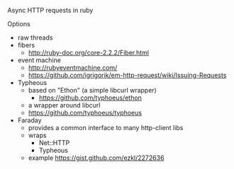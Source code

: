 
Async HTTP requests in ruby

Options
* raw threads
* fibers
    * http://ruby-doc.org/core-2.2.2/Fiber.html
* event machine
    * http://rubyeventmachine.com/
    * https://github.com/igrigorik/em-http-request/wiki/Issuing-Requests
* Typheous
    * based on "Ethon" (a simple libcurl wrapper)
        * https://github.com/typhoeus/ethon
    * a wrapper around libcurl
    * https://github.com/typhoeus/typhoeus
* Faraday
    * provides a common interface to many http-client libs
    * wraps
        * Net::HTTP
        * Typheous
    * example
        https://gist.github.com/ezkl/2272636
